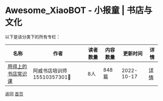 # Awesome_XiaoBOT - 小报童 | 书店与文化

以下是该分类下的所有专栏：

| 名称 | 作者 | 读者数量 | 内容数量 | 更新时间 | 详情 |
|------|------|----------|----------|----------|------|
| [用得上的书店常识课](https://xiaobot.net/p/15510357301?refer=9c3f1c95-a052-465a-9902-f6d75080262a) | 阿威书店培训师15510357301📖 | 8人 | 848篇 |  2022-10-17 | [详情](data/15510357301.md) |


返回 [首页](../README.md)
